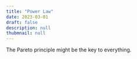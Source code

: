 ```yaml
---
title: "Power Law"
date: 2023-03-01
draft: false
description: null
thubmnail: null
---
```


The Pareto principle might be the key to everything.
